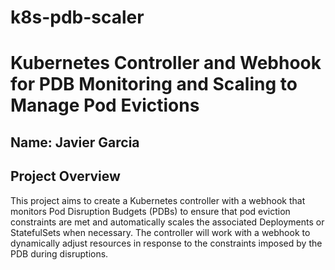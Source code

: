 # k8s-pdb-scaler

# Kubernetes Controller and Webhook for PDB Monitoring and Scaling to Manage Pod Evictions

## Name: Javier Garcia

## Project Overview
This project aims to create a Kubernetes controller with a webhook that monitors Pod Disruption Budgets (PDBs) to ensure that pod eviction constraints are met and automatically scales the associated Deployments or StatefulSets when necessary. The controller will work with a webhook to dynamically adjust resources in response to the constraints imposed by the PDB during disruptions.
